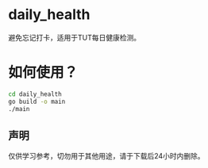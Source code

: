# daily_health
避免忘记打卡，适用于TUT每日健康检测。
# 如何使用？

```bash
cd daily_health
go build -o main
./main
```

## 声明

仅供学习参考，切勿用于其他用途，请于下载后24小时内删除。
